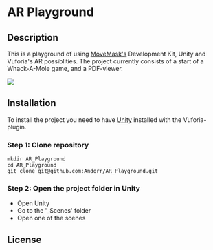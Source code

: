 # AR Playground

## Description
This is a playground of using [MoveMask's](https://www.moviemask.io/) Development Kit, Unity and Vuforia's AR possiblities.
The project currently consists of a start of a Whack-A-Mole game, and a PDF-viewer.

![](https://i.imgur.com/6WDi1Sw.jpg)

## Installation
To install the project you need to have [Unity](https://unity3d.com/) installed with the Vuforia-plugin.

### Step 1: Clone repository
```
mkdir AR_Playground
cd AR_Playground
git clone git@github.com:Andorr/AR_Playground.git
```
### Step 2: Open the project folder in Unity
* Open Unity
* Go to the '_Scenes' folder
* Open one of the scenes

## License

